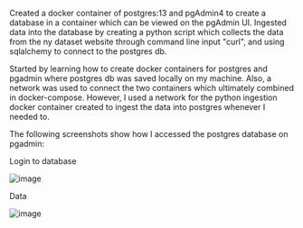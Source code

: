 Created a docker container of postgres:13 and pgAdmin4 to create a database in a container which can be viewed on the pgAdmin UI. Ingested data into the database by creating a python script which collects the data from the ny dataset website through command line input "curl", and using sqlalchemy to connect to the postgres db. 

Started by learning how to create docker containers for postgres and pgadmin where postgres db was saved locally on my machine. Also, a network was used to connect the two containers which ultimately combined in docker-compose. However, I used a network for the python ingestion docker container created to ingest the data into postgres whenever I needed to.

The following screenshots show how I accessed the postgres database on pgadmin:


Login to database

![image](https://user-images.githubusercontent.com/72317571/187291926-21a5ecc2-a712-4e63-b03c-c4d092378c2b.png)

Data

![image](https://user-images.githubusercontent.com/72317571/187292105-80b563de-b71f-48a2-88a3-ef130097637f.png)
